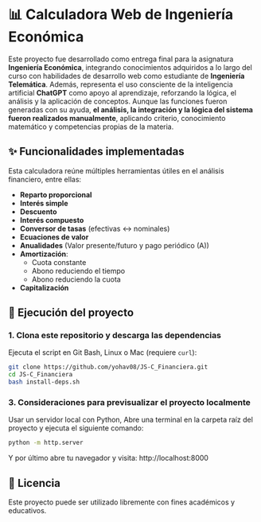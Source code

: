 # 📊 Calculadora Web de Ingeniería Económica

Este proyecto fue desarrollado como entrega final para la asignatura **Ingeniería Económica**, integrando conocimientos adquiridos a lo largo del curso con habilidades de desarrollo web como estudiante de **Ingeniería Telemática**. Además, representa el uso consciente de la inteligencia artificial **ChatGPT** como apoyo al aprendizaje, reforzando la lógica, el análisis y la aplicación de conceptos. Aunque las funciones fueron generadas con su ayuda, **el análisis, la integración y la lógica del sistema fueron realizados manualmente**, aplicando criterio, conocimiento matemático y competencias propias de la materia.

## ✨ Funcionalidades implementadas

Esta calculadora reúne múltiples herramientas útiles en el análisis financiero, entre ellas:

- **Reparto proporcional**
- **Interés simple**
- **Descuento**
- **Interés compuesto**
- **Conversor de tasas** (efectivas ↔ nominales)
- **Ecuaciones de valor**
- **Anualidades** (Valor presente/futuro y pago periódico (A))
- **Amortización**:
  - Cuota constante
  - Abono reduciendo el tiempo
  - Abono reduciendo la cuota
- **Capitalización**

## 🚀 Ejecución del proyecto

### 1. Clona este repositorio y descarga las dependencias

Ejecuta el script en Git Bash, Linux o Mac (requiere `curl`):
```bash
git clone https://github.com/yohav08/JS-C_Financiera.git
cd JS-C_Financiera
bash install-deps.sh
```

### 3. Consideraciones para previsualizar el proyecto localmente
Usar un servidor local con Python, Abre una terminal en la carpeta raíz del proyecto y ejecuta el siguiente comando:

```bash
python -m http.server
```
Y por último abre tu navegador y visita: http://localhost:8000



## 📜 Licencia

Este proyecto puede ser utilizado libremente con fines académicos y educativos.
